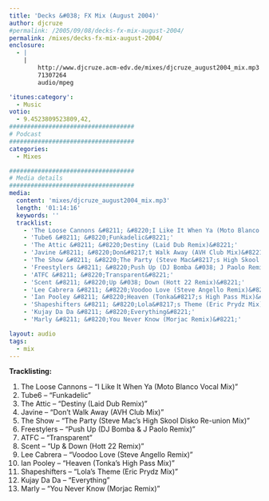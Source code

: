 ```yaml
---
title: 'Decks &#038; FX Mix (August 2004)'
author: djcruze
#permalink: /2005/09/08/decks-fx-mix-august-2004/
permalink: /mixes/decks-fx-mix-august-2004/
enclosure:
  - |
    |
        http://www.djcruze.acm-edv.de/mixes/djcruze_august2004_mix.mp3
        71307264
        audio/mpeg

'itunes:category':
  - Music
votio:
  - 9.4523809523809,42,
###################################
# Podcast
###################################
categories:
  - Mixes

###################################
# Media details
###################################
media:
  content: 'mixes/djcruze_august2004_mix.mp3'
  length: '01:14:16'
  keywords: ''
  tracklist:
    - 'The Loose Cannons &#8211; &#8220;I Like It When Ya (Moto Blanco Vocal Mix)&#8221;'
    - 'Tube6 &#8211; &#8220;Funkadelic&#8221;'
    - 'The Attic &#8211; &#8220;Destiny (Laid Dub Remix)&#8221;'
    - 'Javine &#8211; &#8220;Don&#8217;t Walk Away (AVH Club Mix)&#8221;'
    - 'The Show &#8211; &#8220;The Party (Steve Mac&#8217;s High Skool Disko Re-union Mix)&#8221;'
    - 'Freestylers &#8211; &#8220;Push Up (DJ Bomba &#038; J Paolo Remix)&#8221;'
    - 'ATFC &#8211; &#8220;Transparent&#8221;'
    - 'Scent &#8211; &#8220;Up &#038; Down (Hott 22 Remix)&#8221;'
    - 'Lee Cabrera &#8211; &#8220;Voodoo Love (Steve Angello Remix)&#8221;'
    - 'Ian Pooley &#8211; &#8220;Heaven (Tonka&#8217;s High Pass Mix)&#8221;'
    - 'Shapeshifters &#8211; &#8220;Lola&#8217;s Theme (Eric Prydz Mix)&#8221;'
    - 'Kujay Da Da &#8211; &#8220;Everything&#8221;'
    - 'Marly &#8211; &#8220;You Never Know (Morjac Remix)&#8221;'

layout: audio
tags:
  - mix
---
```


**Tracklisting:**

1. The Loose Cannons &#8211; &#8220;I Like It When Ya (Moto Blanco Vocal Mix)&#8221;
2. Tube6 &#8211; &#8220;Funkadelic&#8221;
3. The Attic &#8211; &#8220;Destiny (Laid Dub Remix)&#8221;
4. Javine &#8211; &#8220;Don&#8217;t Walk Away (AVH Club Mix)&#8221;
5. The Show &#8211; &#8220;The Party (Steve Mac&#8217;s High Skool Disko Re-union Mix)&#8221;
6. Freestylers &#8211; &#8220;Push Up (DJ Bomba &#038; J Paolo Remix)&#8221;
7. ATFC &#8211; &#8220;Transparent&#8221;
8. Scent &#8211; &#8220;Up &#038; Down (Hott 22 Remix)&#8221;
9. Lee Cabrera &#8211; &#8220;Voodoo Love (Steve Angello Remix)&#8221;
10. Ian Pooley &#8211; &#8220;Heaven (Tonka&#8217;s High Pass Mix)&#8221;
11. Shapeshifters &#8211; &#8220;Lola&#8217;s Theme (Eric Prydz Mix)&#8221;
12. Kujay Da Da &#8211; &#8220;Everything&#8221;
13. Marly &#8211; &#8220;You Never Know (Morjac Remix)&#8221;
